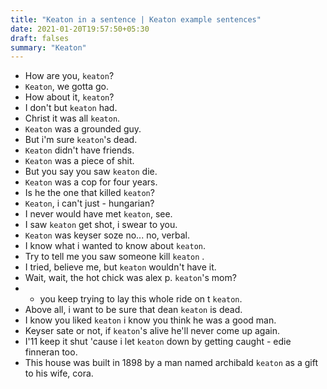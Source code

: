 ```yaml
---
title: "Keaton in a sentence | Keaton example sentences"
date: 2021-01-20T19:57:50+05:30
draft: falses
summary: "Keaton"
---
```

- How are you, `keaton`?
- `Keaton`, we gotta go.
- How about it, `keaton`?
- I don't but `keaton` had.
- Christ it was all `keaton`.
- `Keaton` was a grounded guy.
- But i'm sure `keaton`'s dead.
- `Keaton` didn't have friends.
- `Keaton` was a piece of shit.
- But you say you saw `keaton` die.
- `Keaton` was a cop for four years.
- Is he the one that killed `keaton`?
- `Keaton`, i can't just - hungarian?
- I never would have met `keaton`, see.
- I saw `keaton` get shot, i swear to you.
- `Keaton` was keyser soze no... no, verbal.
- I know what i wanted to know about `keaton`.
- Try to tell me you saw someone kill `keaton` .
- I tried, believe me, but `keaton` wouldn't have it.
- Wait, wait, the hot chick was alex p. `keaton`'s mom?
- + you keep trying to lay this whole ride on t `keaton`.
- Above all, i want to be sure that dean `keaton` is dead.
- I know you liked `keaton` i know you think he was a good man.
- Keyser sate or not, if `keaton`'s alive he'll never come up again.
- I'11 keep it shut 'cause i let `keaton` down by getting caught - edie finneran too.
- This house was built in 1898 by a man named archibald `keaton` as a gift to his wife, cora.
                 
